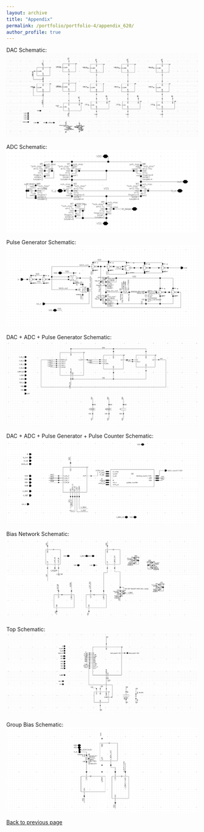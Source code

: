 ```yaml
---
layout: archive
title: "Appendix"
permalink: /portfolio/portfolio-4/appendix_620/
author_profile: true
---
```


DAC Schematic:
![](/images/620_images/dac_schematic.png)

ADC Schematic:
![](/images/620_images/adc_schematic.png)

Pulse Generator Schematic:
![](/images/620_images/pulsegen_schematic.png)

DAC + ADC + Pulse Generator Schematic:
![](/images/620_images/dac_adc_pulsegen_schematic.png)

DAC + ADC + Pulse Generator + Pulse Counter Schematic:
![](/images/620_images/dac_adc_pulsegen_pulsecount_schematic.png)

Bias Network Schematic:
![](/images/620_images/bias_schematic.png)

Top Schematic:
![](/images/620_images/top_schematic.png)

Group Bias Schematic:
![](/images/620_images/groupbias_schematic.png)

[Back to previous page](/portfolio/portfolio-4)
